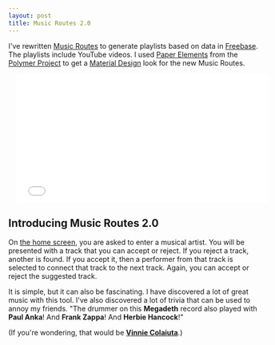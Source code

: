 ```yaml
---
layout: post
title: Music Routes 2.0
---
```

I've rewritten [Music Routes](http://musicroutes.com/) to generate playlists based on data in [Freebase](http://freebase.com/). The playlists include YouTube videos. I used [Paper Elements](https://www.polymer-project.org/docs/elements/paper-elements.html) from the [Polymer Project](https://www.polymer-project.org/) to get a [Material Design](http://www.google.com/design/spec/material-design/introduction.html) look for the new Music Routes.

<div style="position: relative; width: 100%; height: 0; padding-bottom: 51%;">
	<iframe style="position: absolute; width: 100%; height: 100%; left: 0; top: 0; padding-left: 16px; padding-right: 16px" src="//www.youtube.com/embed/44KqdScH3Ug" frameborder="0" allowfullscreen></iframe>
</div>

## Introducing Music Routes 2.0

On [the home screen](http://musicroutes.com/), you are asked to enter a musical artist. You will be presented with a track that you can accept or reject. If you reject a track, another is found. If you accept it, then a performer from that track is selected to connect that track to the next track. Again, you can accept or reject the suggested track.

It is simple, but it can also be fascinating. I have discovered a lot of great music with this tool. I've also discovered a lot of trivia that can be used to annoy my friends. "The drummer on this **Megadeth** record also played with **Paul Anka**! And **Frank Zappa**! And **Herbie Hancock**!"

(If you're wondering, that would be **[Vinnie Colaiuta](http://musicroutes.com/?q=Vinnie+Colaiuta)**.)
